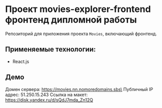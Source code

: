 # Проект movies-explorer-frontend фронтенд дипломной работы
Репозиторий для приложения проекта `Movies`, включающий фронтенд.

## Применяемые технологии:
* React.js

## Демо

Домен сервера: https://movies.nn.nomoredomains.sbs\
Публичный IP адрес: 51.250.15.243
Ссылка на макет: https://disk.yandex.ru/d/sQdJ7mda_Zn12Q
